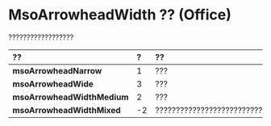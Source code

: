 
# MsoArrowheadWidth ?? (Office)

??????????????????



|**??**|**?**|**??**|
|:-----|:-----|:-----|
|**msoArrowheadNarrow**|1|???|
|**msoArrowheadWide**|3|???|
|**msoArrowheadWidthMedium**|2|???|
|**msoArrowheadWidthMixed**|-2|???????????????????????????|
